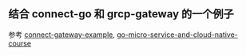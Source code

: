 ## 结合 connect-go 和 grcp-gateway 的一个例子
参考 [connect-gateway-example](https://github.com/johanbrandhorst/connect-gateway-example), [go-micro-service-and-cloud-native-course](https://github.com/Q1mi/go-micro-service-and-cloud-native-course)